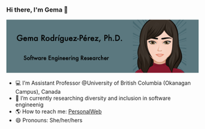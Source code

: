 ### Hi there, I'm Gema 👋

<img src="https://github.com/Gemarodri/Gemarodri/blob/main/banner.png">

- 💻 I’m Assistant Professor @University of British Columbia (Okanagan Campus), Canada
- 🌱 I’m currently researching diversity and inclusion in software engineenig
- 🌎 How to reach me: <a href="https://gemarodri.github.io/PersonalWeb/">PersonalWeb </a>
- 😄 Pronouns: She/her/hers


